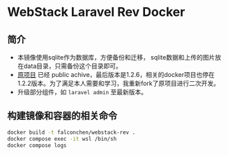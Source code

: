 # WebStack Laravel Rev Docker

## 简介

- 本镜像使用sqlite作为数据库，方便备份和迁移， sqlite数据和上传的图片放在data目录，只需备份这个目录即可。
- [原项目](https://github.com/uvham521/WebStack-Laravel) 已经 public achive，最后版本是1.2.6，相关的docker项目也停在1.2.2版本。为了满足本人需要和学习，我重新fork了原项目进行二次开发。
- 升级部分组件，如 `laravel admin` 至最新版本。


## 构建镜像和容器的相关命令

``` bash
docker build -t falconchen/webstack-rev .
docker compose exec -it wsl /bin/sh
docker compose logs
```
